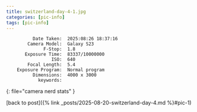 ```yaml
---
title: switzerland-day-4-1.jpg
categories: [pic-info]
tags: [pic-info]
---
```


```text
          Date Taken:  2025:08:26 18:37:16
        Camera Model:  Galaxy S23
              F-Stop:  1.8
       Exposure Time:  83337/10000000
                 ISO:  640
        Focal Length:  5.4
    Exposure Program:  Normal program
          Dimensions:  4000 x 3000
            keywords:  
```
{: file="camera nerd stats" }

[back to post]({% link _posts/2025-08-20-switzerland-day-4.md %}#pic-1)